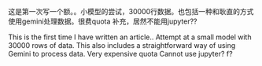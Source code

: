 这是第一次写一个额。。小模型的尝试，30000行数据。也包括一种和耿直的方式使用gemini处理数据。很费quota
补充，居然不能用jupyter??

This is the first time I have written an article..
 Attempt at a small model with 30000 rows of data.
 This also includes a straightforward way of using Gemini to process data.
 Very expensive quota
Cannot use jupyter? f?
